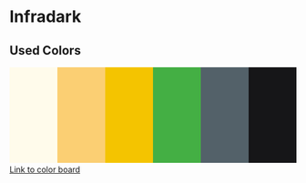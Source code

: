 # Infradark

## Used Colors
![Color Palette](assets/color-palette.png)
[Link to color board](https://colourco.de/freebuild/fffbeb-fbcf73-f4c400-44af44-536169-161618)
